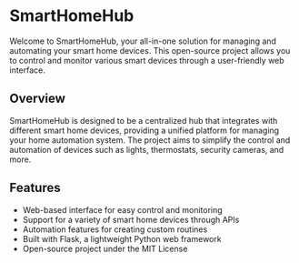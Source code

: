 # SmartHomeHub

Welcome to SmartHomeHub, your all-in-one solution for managing and automating your smart home devices. This open-source project allows you to control and monitor various smart devices through a user-friendly web interface.

## Overview

SmartHomeHub is designed to be a centralized hub that integrates with different smart home devices, providing a unified platform for managing your home automation system. The project aims to simplify the control and automation of devices such as lights, thermostats, security cameras, and more.

## Features

- Web-based interface for easy control and monitoring
- Support for a variety of smart home devices through APIs
- Automation features for creating custom routines
- Built with Flask, a lightweight Python web framework
- Open-source project under the MIT License
